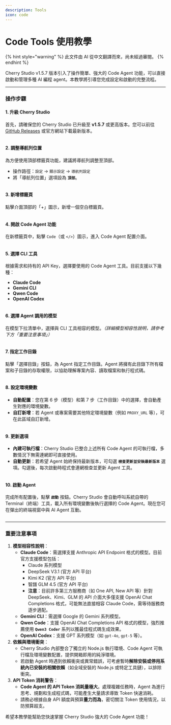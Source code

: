 ```yaml
---
description: Tools
icon: code
---
```

# Code Tools 使用教學


{% hint style="warning" %}
此文件由 AI 從中文翻譯而來，尚未經過審閱。
{% endhint %}




Cherry Studio v1.5.7 版本引入了操作簡單、強大的 Code Agent 功能，可以直接啟動和管理多種 AI 編程 agent。本教學將引導您完成設定和啟動的完整流程。

***

### 操作步驟

#### 1. 升級 Cherry Studio

首先，請確保您的 Cherry Studio 已升級至 **v1.5.7** 或更高版本。您可以前往 [GitHub Releases](https://github.com/CherryHQ/cherry-studio/releases) 或官方網站下載最新版本。

<figure><img src="../.gitbook/assets/image.png" alt=""><figcaption></figcaption></figure>

#### 2. 調整導航列位置

為方便使用頂部標籤頁功能，建議將導航列調整至頂部。

* 操作路徑：`設定` -> `顯示設定` -> `導航列設定`
* 將「導航列位置」選項設為 **`頂部`**。

<figure><img src="../.gitbook/assets/image (1).png" alt=""><figcaption></figcaption></figure>

#### 3. 新增標籤頁

點擊介面頂部的「+」圖示，新增一個空白標籤頁。

<figure><img src="../.gitbook/assets/image (2).png" alt=""><figcaption></figcaption></figure>

#### 4. 開啟 Code Agent 功能

在新標籤頁中，點擊 `Code`（或 `</>`）圖示，進入 Code Agent 配置介面。

<figure><img src="../.gitbook/assets/image (3).png" alt=""><figcaption></figcaption></figure>

#### 5. 選擇 CLI 工具

根據需求和持有的 API Key，選擇要使用的 Code Agent 工具。目前支援以下幾種：

* **Claude Code**
* **Gemini CLI**
* **Qwen Code**
* **OpenAI Codex**

<figure><img src="../.gitbook/assets/image (4).png" alt=""><figcaption></figcaption></figure>

#### 6. 選擇 Agent 調用的模型

在模型下拉清單中，選擇與 CLI 工具相容的模型。_（詳細模型相容性說明，請參考下方「重要注意事項」）_

<figure><img src="../.gitbook/assets/image (5).png" alt=""><figcaption></figcaption></figure>

#### 7. 指定工作目錄

點擊「選擇目錄」按鈕，為 Agent 指定工作目錄。Agent 將擁有此目錄下所有檔案和子目錄的存取權限，以協助理解專案內容、讀取檔案和執行程式碼。

<figure><img src="../.gitbook/assets/image (6).png" alt=""><figcaption></figcaption></figure>

#### 8. 設定環境變數

* **自動配置**：您在第 6 步（模型）和第 7 步（工作目錄）中的選擇，會自動產生對應的環境變數。
* **自訂新增**：若 Agent 或專案需要其他特定環境變數（例如 `PROXY_URL` 等），可在此區域自訂新增。

<figure><img src="../.gitbook/assets/image (7).png" alt=""><figcaption></figcaption></figure>

#### 9. 更新選項

* **內建可執行檔**：Cherry Studio 已整合上述所有 Code Agent 的可執行檔，多數情況下無需連網即可直接使用。
* **自動更新**：若希望 Agent 始終保持最新版本，可勾選 **`檢查更新並安裝最新版本`** 選項。勾選後，每次啟動時程式會連網檢查並更新 Agent 工具。

<figure><img src="../.gitbook/assets/image (8).png" alt=""><figcaption></figcaption></figure>

#### 10. 啟動 Agent

完成所有配置後，點擊 **`啟動`** 按鈕。Cherry Studio 會自動呼叫系統自帶的 Terminal（終端）工具，載入所有環境變數後執行選擇的 Code Agent。現在您可在彈出的終端視窗中與 AI Agent 互動。

<figure><img src="../.gitbook/assets/image (9).png" alt=""><figcaption></figcaption></figure>

***

### 重要注意事項

1. **模型相容性說明**：
   * **Claude Code**：需選擇支援 Anthropic API Endpoint 格式的模型。目前官方支援模型包括：
     * Claude 系列模型
     * DeepSeek V3.1 (官方 API 平台)
     * Kimi K2 (官方 API 平台)
     * 智譜 GLM 4.5 (官方 API 平台)
     * **注意**：目前許多第三方服務商（如 One API, New API 等）針對 DeepSeek、Kimi、GLM 的 API 介面大多僅支援 OpenAI Chat Completions 格式，可能無法直接相容 Claude Code，需等待服務商逐步適配。
   * **Gemini CLI**：需選擇 Google 的 Gemini 系列模型。
   * **Qwen Code**：支援 OpenAI Chat Completions API 格式的模型，強烈推薦使用 **`Qwen3 Coder`** 系列以獲最佳程式碼生成效果。
   * **OpenAI Codex**：支援 GPT 系列模型（如 `gpt-4o`, `gpt-5` 等）。
2. **依賴與環境衝突**：
   * Cherry Studio 內部整合了獨立的 Node.js 執行環境、Code Agent 可執行檔及環境變數配置，提供開箱即用的純淨環境。
   * 若啟動 Agent 時遇到依賴衝突或異常錯誤，可考慮暫時**解除安裝或停用系統內已安裝的相關依賴**（如全域安裝的 Node.js 或特定工具鏈），以排除衝突。
3. **API Token 消耗警告**：
   * **Code Agent 的 API Token 消耗量極大**。處理複雜任務時，Agent 為進行思考、規劃和生成程式碼，可能產生大量請求導致 Token 快速消耗。
   * 請務必根據自身 API 額度與預算**量力而為**，密切關注 Token 使用情況，以防預算超支。

希望本教學能幫助您快速掌握 Cherry Studio 強大的 Code Agent 功能！